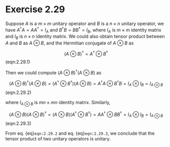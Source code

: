 # Exercise 2.29

Suppose $A$ is a $m\times m$ unitary operator and $B$ is a $n\times n$ unitary operator, we have $A^{\dagger}A = AA^{\dagger} = I_{A}$ and $B^{\dagger}B = BB^{\dagger} = I_B$, where $I_{A}$ is $m\times m$ identity matrix and $I_B$ is $n\times n$ identity matrix. We could also obtain tensor product between $A$ and $B$ as $A\otimes B$, and the Hermitian conjugate of $A\otimes B$ as

$$
(A\otimes B)^{\dagger} = A^{\dagger}\otimes B^{\dagger} 
$$(eqn:2.29.1)

Then we could compute $(A\otimes B)^{\dagger}(A\otimes B)$ as

$$
(A\otimes B)^{\dagger}(A\otimes B) = (A^{\dagger}\otimes B^{\dagger})(A\otimes B) = A^{\dagger}A\otimes B^{\dagger}B = I_{A}\otimes I_{B} = I_{A\otimes B}
$$(eqn:2.29.2)

where $I_{A\otimes B}$ is $mn\times mn$ identity matrix. Similarly, 

$$
(A\otimes B)(A\otimes B)^{\dagger} = (A\otimes B)(A^{\dagger}\otimes B^{\dagger}) = AA^{\dagger}\otimes BB^{\dagger} = I_{A}\otimes I_{B} = I_{A\otimes B}
$$(eqn:2.29.3)

From eq. {eq}`eqn:2.29.2` and eq. {eq}`eqn:2.29.3`, we conclude that the tensor product of two unitary operators is unitary. 